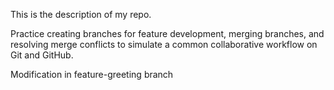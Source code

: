 This is the description of my repo.

Practice creating branches for feature development, merging branches, and resolving merge conflicts to simulate a common collaborative workflow on Git and GitHub.


Modification in feature-greeting branch
